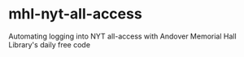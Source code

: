 # mhl-nyt-all-access
Automating logging into NYT all-access with Andover Memorial Hall Library's daily free code
